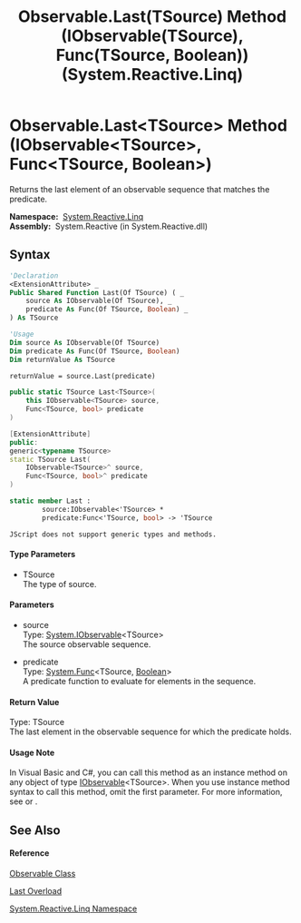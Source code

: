 ﻿---
title: Observable.Last(TSource) Method (IObservable(TSource), Func(TSource, Boolean)) (System.Reactive.Linq)
TOCTitle: Last(TSource) Method (IObservable(TSource), Func(TSource, Boolean))
ms:assetid: M:System.Reactive.Linq.Observable.Last``1(System.IObservable{``0},System.Func{``0,System.Boolean})
ms:mtpsurl: https://msdn.microsoft.com/en-us/library/Hh229203(v=VS.103)
ms:contentKeyID: 36068619
ms.date: 06/28/2011
mtps_version: v=VS.103
dev_langs:
- vb
- csharp
- c++
- fsharp
- jscript
---

# Observable.Last\<TSource\> Method (IObservable\<TSource\>, Func\<TSource, Boolean\>)

Returns the last element of an observable sequence that matches the predicate.

**Namespace:**  [System.Reactive.Linq](hh211929\(v=vs.103\).md)  
**Assembly:**  System.Reactive (in System.Reactive.dll)

## Syntax

``` vb
'Declaration
<ExtensionAttribute> _
Public Shared Function Last(Of TSource) ( _
    source As IObservable(Of TSource), _
    predicate As Func(Of TSource, Boolean) _
) As TSource
```

``` vb
'Usage
Dim source As IObservable(Of TSource)
Dim predicate As Func(Of TSource, Boolean)
Dim returnValue As TSource

returnValue = source.Last(predicate)
```

``` csharp
public static TSource Last<TSource>(
    this IObservable<TSource> source,
    Func<TSource, bool> predicate
)
```

``` c++
[ExtensionAttribute]
public:
generic<typename TSource>
static TSource Last(
    IObservable<TSource>^ source, 
    Func<TSource, bool>^ predicate
)
```

``` fsharp
static member Last : 
        source:IObservable<'TSource> * 
        predicate:Func<'TSource, bool> -> 'TSource 
```

``` jscript
JScript does not support generic types and methods.
```

#### Type Parameters

  - TSource  
    The type of source.

#### Parameters

  - source  
    Type: [System.IObservable](https://msdn.microsoft.com/en-us/library/Dd990377)\<TSource\>  
    The source observable sequence.  

<!-- end list -->

  - predicate  
    Type: [System.Func](https://msdn.microsoft.com/en-us/library/Bb549151)\<TSource, [Boolean](https://msdn.microsoft.com/en-us/library/a28wyd50)\>  
    A predicate function to evaluate for elements in the sequence.  

#### Return Value

Type: TSource  
The last element in the observable sequence for which the predicate holds.  

#### Usage Note

In Visual Basic and C\#, you can call this method as an instance method on any object of type [IObservable](https://msdn.microsoft.com/en-us/library/Dd990377)\<TSource\>. When you use instance method syntax to call this method, omit the first parameter. For more information, see [](https://msdn.microsoft.com/en-us/library/Bb384936) or [](https://msdn.microsoft.com/en-us/library/Bb383977).

## See Also

#### Reference

[Observable Class](hh244252\(v=vs.103\).md)

[Last Overload](hh229279\(v=vs.103\).md)

[System.Reactive.Linq Namespace](hh211929\(v=vs.103\).md)

